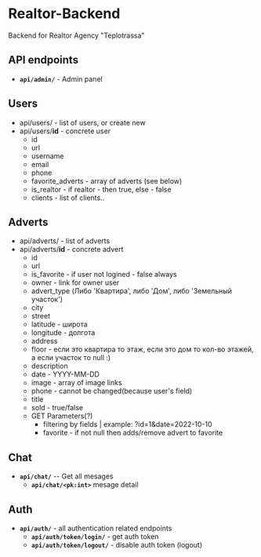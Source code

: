 # Realtor-Backend

Backend for Realtor Agency "Teplotrassa"

## API endpoints

- **`api/admin/`** - Admin panel

## Users

- api/users/ - list of users, or create new
- api/users/**id** - concrete user
  - id
  - url
  - username
  - email
  - phone
  - favorite_adverts - array of adverts (see below)
  - is_realtor - if realtor - then true, else - false
  - clients - list of clients..

## Adverts

- api/adverts/ - list of adverts
- api/adverts/**id** - concrete advert
  - id
  - url
  - is_favorite - if user not logined - false always
  - owner - link for owner user
  - advert_type (Либо 'Квартира', либо 'Дом', либо 'Земельный участок')
  - city
  - street
  - latitude - широта
  - longitude - долгота
  - address
  - floor - если это квартира то этаж, если это дом то кол-во этажей, а если участок то null :)
  - description
  - date - YYYY-MM-DD
  - image - array of image links
  - phone - cannot be changed(because user's field)
  - title
  - sold - true/false
  - GET Parameters(?)
    - filtering by fields | example: ?id=1&date=2022-10-10
    - favorite - if not null then adds/remove advert to favorite

## Chat

- **`api/chat/`** -- Get all mesages
  - **`api/chat/<pk:int>`** mesage detail

## Auth

- **`api/auth/`** - all authentication related endpoints
  - **`api/auth/token/login/`** - get auth token
  - **`api/auth/token/logout/`** - disable auth token (logout)
